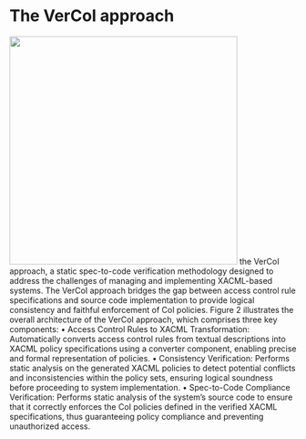 # The VerCoI approach
<img src="https://private-user-images.githubusercontent.com/118616069/428472077-a3a8cc17-915e-4acd-b636-ae86e5f465cc.jpg?jwt=eyJhbGciOiJIUzI1NiIsInR5cCI6IkpXVCJ9.eyJpc3MiOiJnaXRodWIuY29tIiwiYXVkIjoicmF3LmdpdGh1YnVzZXJjb250ZW50LmNvbSIsImtleSI6ImtleTUiLCJleHAiOjE3NDMzOTQ1MjUsIm5iZiI6MTc0MzM5NDIyNSwicGF0aCI6Ii8xMTg2MTYwNjkvNDI4NDcyMDc3LWEzYThjYzE3LTkxNWUtNGFjZC1iNjM2LWFlODZlNWY0NjVjYy5qcGc_WC1BbXotQWxnb3JpdGhtPUFXUzQtSE1BQy1TSEEyNTYmWC1BbXotQ3JlZGVudGlhbD1BS0lBVkNPRFlMU0E1M1BRSzRaQSUyRjIwMjUwMzMxJTJGdXMtZWFzdC0xJTJGczMlMkZhd3M0X3JlcXVlc3QmWC1BbXotRGF0ZT0yMDI1MDMzMVQwNDEwMjVaJlgtQW16LUV4cGlyZXM9MzAwJlgtQW16LVNpZ25hdHVyZT04YmFjZWM2Zjg3M2U4MWU1MzA5NTc0M2NkOWE4NzIzNjkyNTdmZGRhMWYyZDYwNzA5NmMyZGQ1MWRiMmY2NGNhJlgtQW16LVNpZ25lZEhlYWRlcnM9aG9zdCJ9.QuxMfSRpoCjP1OY2xUVjgUHoVg0hGClzjGFmIt6eKcI" width="400">
the VerCoI approach, a static spec-to-code verification methodology designed to address the challenges of managing and
implementing XACML-based systems. The VerCoI approach bridges the gap
between access control rule specifications and source code implementation to
provide logical consistency and faithful enforcement of CoI policies. Figure 2
illustrates the overall architecture of the VerCoI approach, which comprises
three key components:
• Access Control Rules to XACML Transformation: Automatically converts access control rules from textual descriptions into XACML policy
specifications using a converter component, enabling precise and formal
representation of policies.
• Consistency Verification: Performs static analysis on the generated
XACML policies to detect potential conflicts and inconsistencies within
the policy sets, ensuring logical soundness before proceeding to system
implementation.
• Spec-to-Code Compliance Verification: Performs static analysis of the
system’s source code to ensure that it correctly enforces the CoI policies
defined in the verified XACML specifications, thus guaranteeing policy
compliance and preventing unauthorized access.
